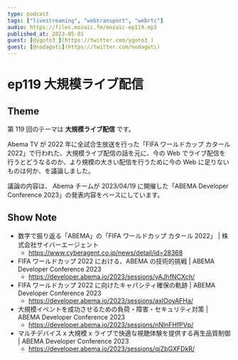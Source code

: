 ```yaml
---
type: podcast
tags: ["livestreaming", "webtransport", "webrtc"]
audio: https://files.mozaic.fm/mozaic-ep119.mp3
published_at: 2023-05-01
guest: [@ygoto3_](https://twitter.com/ygoto3_)
guest: [@nodaguti](https://twitter.com/nodaguti)
---
```


# ep119 大規模ライブ配信

## Theme

第 119 回のテーマは **大規模ライブ配信** です。

Abema TV が 2022 年に全試合生放送を行った「FIFA ワールドカップ カタール 2022」で行われた、大規模ライブ配信の話を元に、今の Web でライブ配信を行うとどうなるのか、より規模の大きい配信を行うために今の Web に足りないものは何か、を議論しました。

議論の内容は、 Abema チームが 2023/04/19 に開催した「ABEMA Developer Conference 2023」の発表内容をベースにしています。

## Show Note

- 数字で振り返る「ABEMA」の「FIFA ワールドカップ カタール 2022」 | 株式会社サイバーエージェント
  - https://www.cyberagent.co.jp/news/detail/id=28368
- FIFA ワールドカップ 2022 における、ABEMA の技術的挑戦 | ABEMA Developer Conference 2023
  - https://developer.abema.io/2023/sessions/yAJhfNCXch/
- FIFA ワールドカップ 2022 に向けたキャパシティ確保の軌跡 | ABEMA Developer Conference 2023
  - https://developer.abema.io/2023/sessions/axlOoyAFHa/
- 大規模イベントを成功させるための負荷・障害・セキュリティ対策 | ABEMA Developer Conference 2023
  - https://developer.abema.io/2023/sessions/nNlnFHfPVp/
- マルチデバイス x 大規模 x ライブで快適な視聴体験を提供する再生品質制御 | ABEMA Developer Conference 2023
  - https://developer.abema.io/2023/sessions/qjZbGXFDkR/
